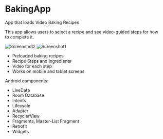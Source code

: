 # BakingApp

App that loads Video Baking Recipes

This app allows users to select a recipe and see video-guided steps for how to complete it.

![Screenshot2](https://github.com/connie-chow/BakingApp/blob/master/baking2.png?raw=true)
![Screenshot1](https://github.com/connie-chow/BakingApp/blob/master/baking1.png?raw=true)

* Preloaded baking recipes
* Recipe Steps and Ingredients
* Video for each step
* Works on mobile and tablet screens


Android components: 
* LiveData
* Room Database
* Intents
* Lifecycle
* Adapter
* RecyclerView
* Fragments, Master-List Fragment
* Retrofit
* Widgets
